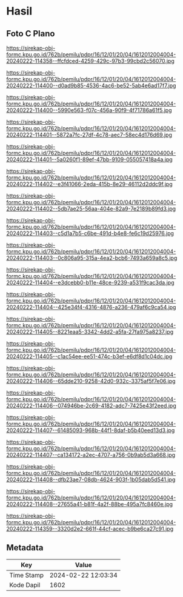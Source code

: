 # Hasil

## Foto C Plano

https://sirekap-obj-formc.kpu.go.id/762b/pemilu/pdpr/16/12/01/20/04/1612012004004-20240222-114358--ffcfdced-4259-429c-97b3-99cbd2c56070.jpg

https://sirekap-obj-formc.kpu.go.id/762b/pemilu/pdpr/16/12/01/20/04/1612012004004-20240222-114400--d0ad9b85-4536-4ac6-be52-5ab4e6ad17f7.jpg

https://sirekap-obj-formc.kpu.go.id/762b/pemilu/pdpr/16/12/01/20/04/1612012004004-20240222-114400--5990e563-f07c-456a-90f9-4f71786a61f5.jpg

https://sirekap-obj-formc.kpu.go.id/762b/pemilu/pdpr/16/12/01/20/04/1612012004004-20240222-114401--5872a7fc-27df-4c78-aec7-58ec4d176d69.jpg

https://sirekap-obj-formc.kpu.go.id/762b/pemilu/pdpr/16/12/01/20/04/1612012004004-20240222-114401--5a0260f1-89ef-47bb-9109-055057418a4a.jpg

https://sirekap-obj-formc.kpu.go.id/762b/pemilu/pdpr/16/12/01/20/04/1612012004004-20240222-114402--e3f41066-2eda-415b-8e29-46112d2ddc9f.jpg

https://sirekap-obj-formc.kpu.go.id/762b/pemilu/pdpr/16/12/01/20/04/1612012004004-20240222-114402--5db7ae25-56aa-404e-82a9-7e2189b89fd3.jpg

https://sirekap-obj-formc.kpu.go.id/762b/pemilu/pdpr/16/12/01/20/04/1612012004004-20240222-114403--c5d1a7b5-c6be-491d-b4e8-fe6c19d25976.jpg

https://sirekap-obj-formc.kpu.go.id/762b/pemilu/pdpr/16/12/01/20/04/1612012004004-20240222-114403--0c806a95-315a-4ea2-bcb6-7493a659a8c5.jpg

https://sirekap-obj-formc.kpu.go.id/762b/pemilu/pdpr/16/12/01/20/04/1612012004004-20240222-114404--e3dcebb0-b11e-48ce-9239-a531f9cac3da.jpg

https://sirekap-obj-formc.kpu.go.id/762b/pemilu/pdpr/16/12/01/20/04/1612012004004-20240222-114404--425e34f4-4316-4876-a236-479af6c9ca54.jpg

https://sirekap-obj-formc.kpu.go.id/762b/pemilu/pdpr/16/12/01/20/04/1612012004004-20240222-114405--8221eaa5-3342-4dd2-a5fa-27fa975a8237.jpg

https://sirekap-obj-formc.kpu.go.id/762b/pemilu/pdpr/16/12/01/20/04/1612012004004-20240222-114405--c1ac54ee-ee51-474c-b3ef-e6df8d1c04dc.jpg

https://sirekap-obj-formc.kpu.go.id/762b/pemilu/pdpr/16/12/01/20/04/1612012004004-20240222-114406--65dde210-9258-42d0-932c-3375af5f7e06.jpg

https://sirekap-obj-formc.kpu.go.id/762b/pemilu/pdpr/16/12/01/20/04/1612012004004-20240222-114406--074946be-2c69-4182-adc7-7425e43f2eed.jpg

https://sirekap-obj-formc.kpu.go.id/762b/pemilu/pdpr/16/12/01/20/04/1612012004004-20240222-114407--61485093-968b-44f1-8daf-b5b40eed13d3.jpg

https://sirekap-obj-formc.kpu.go.id/762b/pemilu/pdpr/16/12/01/20/04/1612012004004-20240222-114407--ca134172-a2ec-4707-a756-0b9ab5d3a668.jpg

https://sirekap-obj-formc.kpu.go.id/762b/pemilu/pdpr/16/12/01/20/04/1612012004004-20240222-114408--dfb23ae7-08db-4624-903f-1b05dab5d541.jpg

https://sirekap-obj-formc.kpu.go.id/762b/pemilu/pdpr/16/12/01/20/04/1612012004004-20240222-114408--27655a41-b81f-4a2f-88be-495a7fc8460e.jpg

https://sirekap-obj-formc.kpu.go.id/762b/pemilu/pdpr/16/12/01/20/04/1612012004004-20240222-114359--3320d2e2-661f-44cf-acec-b9be6ca27c91.jpg


## Metadata

| Key        | Value               |
| ---------- | ------------------- |
| Time Stamp | 2024-02-22 12:03:34 |
| Kode Dapil | 1602                |




